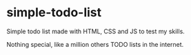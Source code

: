# simple-todo-list
Simple todo list made with HTML, CSS and JS to test my skills.

Nothing special, like a million others TODO lists in the internet.
